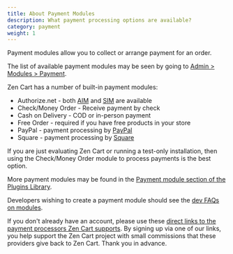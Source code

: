 ```yaml
---
title: About Payment Modules 
description: What payment processing options are available? 
category: payment
weight: 1
---
```


Payment modules allow you to collect or arrange payment for an order.

The list of available payment modules may be seen by going to [Admin > Modules > Payment](/user/admin_pages/modules/payment/).

Zen Cart has a number of built-in payment modules: 

- Authorize.net - both [AIM](/user/payments/authorizenet_aim/) and [SIM](/user/payments/authorizenet_sim/) are available
- Check/Money Order - Receive payment by check
- Cash on Delivery - COD or in-person payment
- Free Order - required if you have free products in your store
- PayPal - payment processing by [PayPal](/user/payments/paypal/)
- Square - payment processing by [Square](/user/payments/square/)

If you are just evaluating Zen Cart or running a test-only installation, 
then using the Check/Money Order module to process payments is the best option.

More payment modules may be found in the [Payment module section of the Plugins Library](https://www.zen-cart.com/downloads.php?do=cat&id=8).

Developers wishing to create a payment module should see the [dev FAQs on modules](/dev/code/modules/). 

If you don't already have an account, please use these [direct links to the payment processors Zen Cart supports](https://www.zen-cart.com/content.php?14-Payment-Processing). By signing up via one of our links, you help support the Zen Cart project with small commissions that these providers give back to Zen Cart. Thank you in advance.
